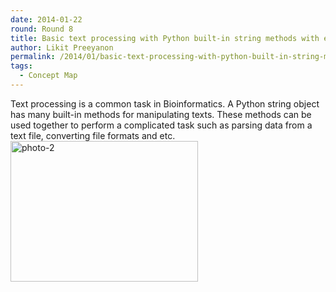 ```yaml
---
date: 2014-01-22
round: Round 8
title: Basic text processing with Python built-in string methods with examples
author: Likit Preeyanon
permalink: /2014/01/basic-text-processing-with-python-built-in-string-methods-with-examples/
tags:
  - Concept Map
---
```

Text processing is a common task in Bioinformatics. A Python string object has many built-in methods for manipulating texts. These methods can be used together to perform a complicated task such as parsing data from a text file, converting file formats and etc.[<img class="alignnone size-medium wp-image-5565" alt="photo-2" src="http://files.software-carpentry.org/training-course/2014/01/photo-2-e1390367320466-300x225.jpg" width="300" height="225" />][1]

 [1]: http://files.software-carpentry.org/training-course/2014/01/photo-2.jpg
